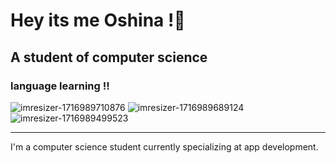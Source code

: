 # Hey its me Oshina !👋
## A student of computer science 
### language learning !!
![imresizer-1716989710876](https://github.com/Oshinoko677/oshinoko677/assets/160755999/0ce5118d-b165-45b0-9613-8a1e9c0eaeb3)
![imresizer-1716989689124](https://github.com/Oshinoko677/oshinoko677/assets/160755999/1f018c33-d99a-4b6d-958f-92f6a4db58b7)
![imresizer-1716989499523](https://github.com/Oshinoko677/oshinoko677/assets/160755999/662f4feb-dc3e-4a20-a24b-ac9b3e321d79)

---
I'm a computer science student currently specializing at app development.

